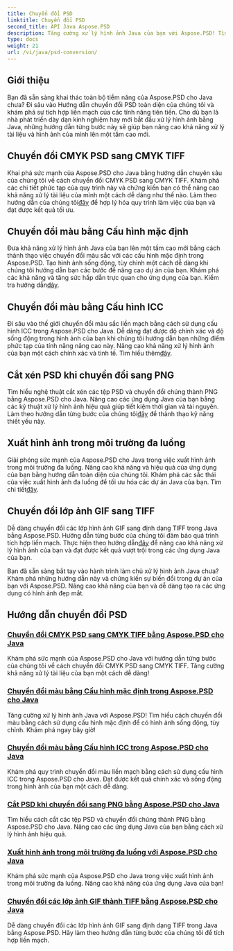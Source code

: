 ```yaml
---
title: Chuyển đổi PSD
linktitle: Chuyển đổi PSD
second_title: API Java Aspose.PSD
description: Tăng cường xử lý hình ảnh Java của bạn với Aspose.PSD! Tìm hiểu cách chuyển đổi CMYK PSD sang CMYK TIFF, chuyển đổi màu chính, cắt tệp PSD, v.v.
type: docs
weight: 21
url: /vi/java/psd-conversion/
---
```

## Giới thiệu

Bạn đã sẵn sàng khai thác toàn bộ tiềm năng của Aspose.PSD cho Java chưa? Đi sâu vào Hướng dẫn chuyển đổi PSD toàn diện của chúng tôi và khám phá sự tích hợp liền mạch của các tính năng tiên tiến. Cho dù bạn là nhà phát triển dày dạn kinh nghiệm hay mới bắt đầu xử lý hình ảnh bằng Java, những hướng dẫn từng bước này sẽ giúp bạn nâng cao khả năng xử lý tài liệu và hình ảnh của mình lên một tầm cao mới.

## Chuyển đổi CMYK PSD sang CMYK TIFF
 Khai phá sức mạnh của Aspose.PSD cho Java bằng hướng dẫn chuyên sâu của chúng tôi về cách chuyển đổi CMYK PSD sang CMYK TIFF. Khám phá các chi tiết phức tạp của quy trình này và chứng kiến bạn có thể nâng cao khả năng xử lý tài liệu của mình một cách dễ dàng như thế nào. Làm theo hướng dẫn của chúng tôi[đây](./cmyk-psd-to-cmyk-tiff/) để hợp lý hóa quy trình làm việc của bạn và đạt được kết quả tối ưu.

## Chuyển đổi màu bằng Cấu hình mặc định
Đưa khả năng xử lý hình ảnh Java của bạn lên một tầm cao mới bằng cách thành thạo việc chuyển đổi màu sắc với các cấu hình mặc định trong Aspose.PSD. Tạo hình ảnh sống động, tùy chỉnh một cách dễ dàng khi chúng tôi hướng dẫn bạn các bước để nâng cao dự án của bạn. Khám phá các khả năng và tăng sức hấp dẫn trực quan cho ứng dụng của bạn. Kiểm tra hướng dẫn[đây](./color-conversion-default-profiles/).

## Chuyển đổi màu bằng Cấu hình ICC
 Đi sâu vào thế giới chuyển đổi màu sắc liền mạch bằng cách sử dụng cấu hình ICC trong Aspose.PSD cho Java. Dễ dàng đạt được độ chính xác và độ sống động trong hình ảnh của bạn khi chúng tôi hướng dẫn bạn những điểm phức tạp của tính năng nâng cao này. Nâng cao khả năng xử lý hình ảnh của bạn một cách chính xác và tinh tế. Tìm hiểu thêm[đây](./color-conversion-icc-profiles/).

## Cắt xén PSD khi chuyển đổi sang PNG
 Tìm hiểu nghệ thuật cắt xén các tệp PSD và chuyển đổi chúng thành PNG bằng Aspose.PSD cho Java. Nâng cao các ứng dụng Java của bạn bằng các kỹ thuật xử lý hình ảnh hiệu quả giúp tiết kiệm thời gian và tài nguyên. Làm theo hướng dẫn từng bước của chúng tôi[đây](./cropping-psd-converting-png/) để thành thạo kỹ năng thiết yếu này.

## Xuất hình ảnh trong môi trường đa luồng
Giải phóng sức mạnh của Aspose.PSD cho Java trong việc xuất hình ảnh trong môi trường đa luồng. Nâng cao khả năng và hiệu quả của ứng dụng của bạn bằng hướng dẫn toàn diện của chúng tôi. Khám phá các sắc thái của việc xuất hình ảnh đa luồng để tối ưu hóa các dự án Java của bạn. Tìm chi tiết[đây](./export-images-multi-thread/).

## Chuyển đổi lớp ảnh GIF sang TIFF
 Dễ dàng chuyển đổi các lớp hình ảnh GIF sang định dạng TIFF trong Java bằng Aspose.PSD. Hướng dẫn từng bước của chúng tôi đảm bảo quá trình tích hợp liền mạch. Thực hiện theo hướng dẫn[đây](./gif-image-layers-to-tiff/) để nâng cao khả năng xử lý hình ảnh của bạn và đạt được kết quả vượt trội trong các ứng dụng Java của bạn.

Bạn đã sẵn sàng bắt tay vào hành trình làm chủ xử lý hình ảnh Java chưa? Khám phá những hướng dẫn này và chứng kiến sự biến đổi trong dự án của bạn với Aspose.PSD. Nâng cao khả năng của bạn và dễ dàng tạo ra các ứng dụng có hình ảnh đẹp mắt. 
## Hướng dẫn chuyển đổi PSD
### [Chuyển đổi CMYK PSD sang CMYK TIFF bằng Aspose.PSD cho Java](./cmyk-psd-to-cmyk-tiff/)
Khám phá sức mạnh của Aspose.PSD cho Java với hướng dẫn từng bước của chúng tôi về cách chuyển đổi CMYK PSD sang CMYK TIFF. Tăng cường khả năng xử lý tài liệu của bạn một cách dễ dàng!
### [Chuyển đổi màu bằng Cấu hình mặc định trong Aspose.PSD cho Java](./color-conversion-default-profiles/)
Tăng cường xử lý hình ảnh Java với Aspose.PSD! Tìm hiểu cách chuyển đổi màu bằng cách sử dụng cấu hình mặc định để có hình ảnh sống động, tùy chỉnh. Khám phá ngay bây giờ!
### [Chuyển đổi màu bằng Cấu hình ICC trong Aspose.PSD cho Java](./color-conversion-icc-profiles/)
Khám phá quy trình chuyển đổi màu liền mạch bằng cách sử dụng cấu hình ICC trong Aspose.PSD cho Java. Đạt được kết quả chính xác và sống động trong hình ảnh của bạn một cách dễ dàng.
### [Cắt PSD khi chuyển đổi sang PNG bằng Aspose.PSD cho Java](./cropping-psd-converting-png/)
Tìm hiểu cách cắt các tệp PSD và chuyển đổi chúng thành PNG bằng Aspose.PSD cho Java. Nâng cao các ứng dụng Java của bạn bằng cách xử lý hình ảnh hiệu quả.
### [Xuất hình ảnh trong môi trường đa luồng với Aspose.PSD cho Java](./export-images-multi-thread/)
Khám phá sức mạnh của Aspose.PSD cho Java trong việc xuất hình ảnh trong môi trường đa luồng. Nâng cao khả năng của ứng dụng Java của bạn!
### [Chuyển đổi các lớp ảnh GIF thành TIFF bằng Aspose.PSD cho Java](./gif-image-layers-to-tiff/)
Dễ dàng chuyển đổi các lớp hình ảnh GIF sang định dạng TIFF trong Java bằng Aspose.PSD. Hãy làm theo hướng dẫn từng bước của chúng tôi để tích hợp liền mạch.